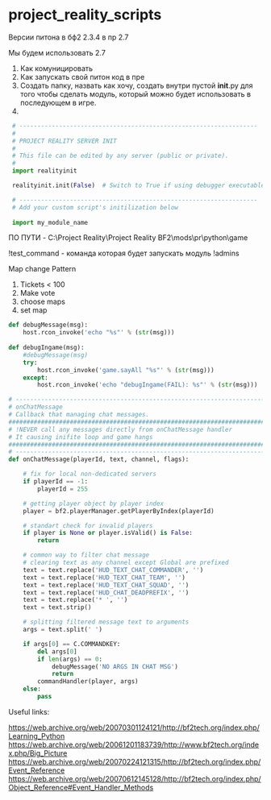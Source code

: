 # project_reality_scripts

Версии питона
в бф2 2.3.4
в пр 2.7

Мы будем использовать 2.7

1. Как комуницировать
2. Как запускать свой питон код в пре
1. Создать папку, назвать как хочу, создать внутри пустой __init__.py для того чтобы сделать модуль, который можно будет использовать в последующем в игре.
2.

```python
 # ------------------------------------------------------------------
 #
 # PROJECT REALITY SERVER INIT
 #
 # This file can be edited by any server (public or private).
 #
 import realityinit

 realityinit.init(False)  # Switch to True if using debugger executables (PRLauncher.exe will automatically modify this value accordingly)

 # ------------------------------------------------------------------
 # Add your custom script's initilization below
 
 import my_module_name
```

 ПО ПУТИ - C:\Project Reality\Project Reality BF2\mods\pr\python\game

 !test_command - команда которая будет запускать модуль
 !admins

Map change Pattern

1. Tickets < 100
2. Make vote
3. choose maps
4. set map

```python
def debugMessage(msg):
    host.rcon_invoke('echo "%s"' % (str(msg)))
 
def debugIngame(msg):
    #debugMessage(msg)
    try:
        host.rcon_invoke('game.sayAll "%s"' % (str(msg)))
    except:
        host.rcon_invoke('echo "debugIngame(FAIL): %s"' % (str(msg)))
```

```python
# ------------------------------------------------------------------------
# onChatMessage
# Callback that managing chat messages.
##########################################################################
# !NEVER call any messages directly from onChatMessage handler
# It causing inifite loop and game hangs
##########################################################################
# ------------------------------------------------------------------------
def onChatMessage(playerId, text, channel, flags):

    # fix for local non-dedicated servers
    if playerId == -1:
        playerId = 255

    # getting player object by player index
    player = bf2.playerManager.getPlayerByIndex(playerId)

    # standart check for invalid players
    if player is None or player.isValid() is False:
        return

    # common way to filter chat message
    # clearing text as any channel except Global are prefixed
    text = text.replace('HUD_TEXT_CHAT_COMMANDER', '')
    text = text.replace('HUD_TEXT_CHAT_TEAM', '')
    text = text.replace('HUD_TEXT_CHAT_SQUAD', '')
    text = text.replace('HUD_CHAT_DEADPREFIX', '')
    text = text.replace('* ', '')
    text = text.strip()

    # splitting filtered message text to arguments
    args = text.split(' ')

    if args[0] == C.COMMANDKEY:
        del args[0]
        if len(args) == 0:
            debugMessage('NO ARGS IN CHAT MSG')
            return
        commandHandler(player, args)
    else:
        pass
```

Useful links:

<https://web.archive.org/web/20070301124121/http://bf2tech.org/index.php/Learning_Python>
<https://web.archive.org/web/20061201183739/http://www.bf2tech.org/index.php/Big_Picture>
<https://web.archive.org/web/20070224121315/http://bf2tech.org/index.php/Event_Reference>
<https://web.archive.org/web/20070612145128/http://bf2tech.org/index.php/Object_Reference#Event_Handler_Methods>

